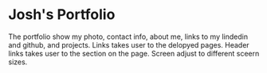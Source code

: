 # Josh's Portfolio

The portfolio show my photo, contact info, about me, links to my lindedin and github, and projects. 
Links takes user to the delopyed pages.
Header links takes user to the section on the page.
Screen adjust to different sceern sizes.

